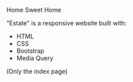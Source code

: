 Home Sweet Home

"Estate" is a responsive website built with:
- HTML
- CSS
- Bootstrap
- Media Query

(Only the index page)
